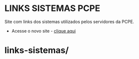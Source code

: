 # LINKS SISTEMAS PCPE

Site com links dos sistemas utilizados pelos servidores da PCPE.

- Acesse o novo site - [clique aqui](https://adan960.github.io/links-sistemas/)

# links-sistemas/
